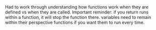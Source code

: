 Had to work through understanding how functions work when they are defined vs when they are called. 
Important reminder: if you return runs within a function, it will stop the function there. 
variables need to remain within their perspective functions if you want them to run every time. 
